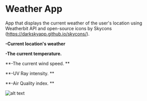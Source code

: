 # Weather App
 App that displays the current weather of the user's location using Weatherbit API and open-source icons by Skycons (https://darkskyapp.github.io/skycons/).
 
 **-Current location's weather**
 
 **-The current temperature.**
 
 **-The current wind speed. **
 
 **-UV Ray intensity. **
 
 **-Air Quality index. **
 
 ![alt text](https://i.ibb.co/SV2YHfs/degrees-Celsius.png)
 
